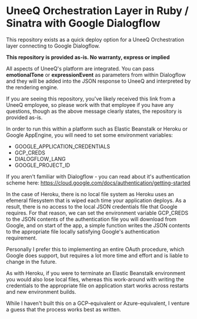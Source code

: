 # UneeQ Orchestration Layer in Ruby / Sinatra with Google Dialogflow

This repository exists as a quick deploy option for a UneeQ Orchestration layer connecting to Google Dialogflow.

**This repository is provided as-is.  No warranty, express or implied**

All aspects of UneeQ's platform are integrated.  You can pass **emotionalTone** or **expressionEvent** as parameters from within Dialogflow and they will be added into the JSON response to UneeQ and interpreted by the rendering engine.

If you are seeing this repository, you've likely received this link from a UneeQ employee, so please work with that employee if you have any questions, though as the above message clearly states, the repository is provided as-is.

In order to run this within a platform such as Elastic Beanstalk or Heroku or Google AppEngine, you will need to set some environment variables:

* GOOGLE_APPLICATION_CREDENTIALS
* GCP_CREDS
* DIALOGFLOW_LANG
* GOOGLE_PROJECT_ID
  
If you aren't familiar with Dialogflow - you can read about it's authentication scheme here: https://cloud.google.com/docs/authentication/getting-started

In the case of Heroku, there is no local file system as Heroku uses an efemeral filesystem that is wiped each time your application deploys.  As a result, there is no access to the local JSON credentials file that Google requires.  For that reason, we can set the environment variable GCP_CREDS to the JSON contents of the authentication file you will download from Google, and on start of the app, a simple function writes the JSON contents to the appropriate file locally satisfying Google's authentication requirement.  

Personally I prefer this to implementing an entire OAuth procedure, which Google does support, but requires a lot more time and effort and is liable to change in the future.  

As with Heroku, if you were to terminate an Elastic Beanstalk environment you would also lose local files, whereas this work-around with writing the credentials to the appropriate file on application start works across restarts and new environment builds.

While I haven't built this on a GCP-equivalent or Azure-equivalent, I venture a guess that the process works best as written.
